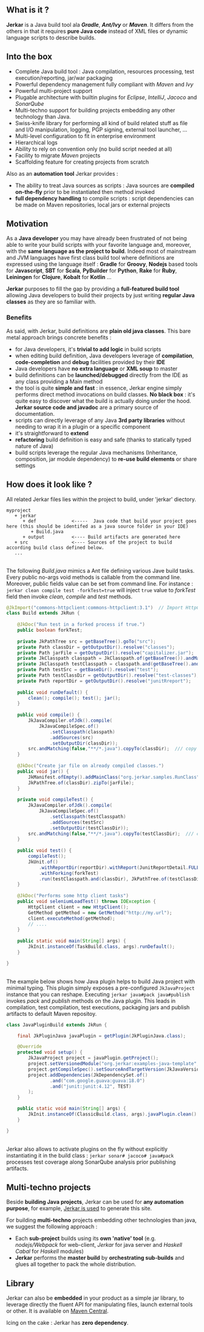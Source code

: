 ## What is it ?

**Jerkar** is a Java build tool ala ***Gradle***, ***Ant/Ivy*** or ***Maven***. It differs from the others in that it requires **pure Java code** instead of XML files or dynamic language scripts to describe builds.

## Into the box

* Complete Java build tool : Java compilation, resources processing, test execution/reporting, jar/war packaging
* Powerful dependency management fully compliant with *Maven* and *Ivy*
* Powerful multi-project support 
* Plugable architecture with builtin plugins for *Eclipse*, *IntelliJ*, *Jacoco* and *SonarQube*
* Multi-techno support for building projects embedding any other technology than Java.
* Swiss-knife library for performing all kind of build related stuff as file and I/O  manipulation, logging, PGP signing, external tool launcher, ...
* Multi-level configuration to fit in enterprise environment
* Hierarchical logs
* Ability to rely on convention only (no build script needed at all)
* Facility to migrate *Maven* projects
* Scaffolding feature for creating projects from scratch
 
Also as an **automation tool** Jerkar provides :

* The ability to treat Java sources as scripts : Java sources are **compiled on-the-fly** prior to be instantiated then method invoked
* **full dependency handling** to compile scripts : script dependencies can be made on Maven repositories, local jars or external projects

## Motivation

As a **Java developer** you may have already been frustrated of not being able to write your build scripts with your favorite language and, moreover, with the **same language as the project to build**.
Indeed most of mainstream and JVM languages have first class build tool where definitions are expressed using the language itself : **Gradle** for **Groovy**, **Nodejs** based tools for **Javascript**, **SBT** for **Scala**,  **PyBuilder** for **Python**, **Rake** for **Ruby**, **Leiningen** for **Clojure**, **Kobalt** for **Kotlin** ...
 
**Jerkar** purposes to fill the gap by providing a **full-featured build tool** allowing Java developers to build their projects by just writing **regular Java classes** as they are so familiar with. 

### Benefits

As said, with Jerkar, build definitions are **plain old java classes**. This bare metal approach brings concrete benefits :

* for Java developers, it's **trivial to add logic** in build scripts
* when editing build definition, Java developers leverage of **compilation**, **code-completion** and **debug** facilities provided by their **IDE**
* Java developers have **no extra language** or **XML soup** to master
* build definitions can be **launched/debugged** directly from the IDE as any class providing a Main method 
* the tool is quite **simple and fast** : in essence, Jerkar engine simply performs direct method invocations on build classes. **No black box** : it's quite easy to discover what the build is actually doing under the hood. **Jerkar source code and javadoc** are a primary source of documentation.
* scripts can directly leverage of any Java **3rd party libraries** without needing to wrap it in a plugin or a specific component
* it's straightforward to **extend**
* **refactoring** build definition is easy and safe (thanks to statically typed nature of Java) 
* build scripts leverage the regular Java mechanisms (Inheritance, composition, jar module dependency) to **re-use build elements** or share settings

## How does it look like ?

All related Jerkar files lies within the project to build, under 'jerkar' diectory.

```
myproject
   + jerkar             
      + def             <-----  Java code that build your project goes here (this should be identifed as a java source folder in your IDE)
         + Build.java   
      + output          <---- Build artifacts are generated here 
   + src                <---- Sources of the project to build according build class defined below.
   ...
``` 

<br/>The following *Build.java* mimics a Ant file defining various Jave build tasks. Every public no-args void methods is callable from the command line.
Moreover, public fields value can be set from command line.
For instance : `jerkar clean compile test -forkTest=true` will inject `true` value to *forkTest* field then invoke *clean*, *compile* and *test* methods. 

```java
@JkImport("commons-httpclient:commons-httpclient:3.1")  // Import HttpClient and its deps in script classpath
class Build extends JkRun {
	
    @JkDoc("Run test in a forked process if true.")
    public boolean forkTest;
    
    private JkPathTree src = getBaseTree().goTo("src");
    private Path classDir = getOutputDir().resolve("classes");
    private Path jarFile = getOutputDir().resolve("capitalizer.jar");
    private JkClasspath classpath = JkClasspath.of(getBaseTree()).andMatching("libs/compile/*.jar").getFiles());
    private JkClasspath testClasspath = classpath.and(getBaseTree().andMatching("libs/test/*.jar").getFiles());
    private Path testSrc = getBaseDir().resolve("test");
    private Path testClassDir = getOutputDir().resolve("test-classes");
    private Path reportDir = getOutputDir().resolve("junitRreport");
    
    public void runDefault() {
        clean(); compile(); test(); jar();
    }
    
    public void compile() {
        JkJavaCompiler.ofJdk().compile(
            JkJavaCompileSpec.of()
                .setClasspath(classpath)
                .addSources(src)
                .setOutputDir(classDir));
        src.andMatching(false,"**/*.java").copyTo(classDir);  /// copy resources
    }
    
    @JkDoc("Create jar file on already compiled classes.")
    public void jar() {
        JkManifest.ofEmpty().addMainClass("org.jerkar.samples.RunClass").writeToStandardLocation(classDir);
        JkPathTree.of(classDir).zipTo(jarFile);
    }
    
    private void compileTest() {
        JkJavaCompiler.ofJdk().compile(
            JkJavaCompileSpec.of()
                .setClasspath(testClasspath)
                .addSources(testSrc)
                .setOutputDir(testClassDir));
        src.andMatching(false,"**/*.java").copyTo(testClassDir);  /// copy test resources
    }
    
    public void test() {
        compileTest();
        JkUnit.of()
            .withReportDir(reportDir).withReport(JunitReportDetail.FULL)
            .withForking(forkTest)
            .run(testClasspath.and(classDir), JkPathTree.of(testClassDir));
    }
    
    @JkDoc("Performs some http client tasks")
    public void seleniumLoadTest() throws IOException {
        HttpClient client = new HttpClient();
        GetMethod getMethod = new GetMethod("http://my.url");
        client.executeMethod(getMethod);
        // ....
    }
    
    public static void main(String[] args) {
        JkInit.instanceOf(TaskBuild.class, args).runDefault();
    }

}
```

<br/>The example below shows how Java plugin helps to build Java project with minimal typing. This plugin simply exposes a pre-configured `JkJavaProject` instance that you can reshape.
Executing `jerkar java#pack java#publish` invokes *pack* and *publish* methods on the Java plugin. This leads in compilation, test compilation, test executions, packaging jars and publish artifacts to default Maven repositoy.

```java
class JavaPluginBuild extends JkRun {

    final JkPluginJava javaPlugin = getPlugin(JkPluginJava.class);

    @Override
    protected void setup() {
        JkJavaProject project = javaPlugin.getProject();
        project.setVersionedModule("org.jerkar:examples-java-template", "1.0-SNAPSHOT");
        project.getCompileSpec().setSourceAndTargetVersion(JkJavaVersion.V8);
        project.addDependencies(JkDependencySet.of()
                .and("com.google.guava:guava:18.0")
                .and("junit:junit:4.12", TEST)
        );
    }

    public static void main(String[] args) {
        JkInit.instanceOf(ClassicBuild.class, args).javaPlugin.clean().pack();
    }

}
```

<br/>Jerkar also allows to activate plugins on the fly without explicitly instantiating it in the build class : 
`jerkar sonar# jacoco# java#pack` processes test coverage along SonarQube analysis prior publishing artifacts. 


## Multi-techno projects

Beside **building Java projects**, Jerkar can be used for **any automation purpose**, for example, [Jerkar is used](https://github.com/jerkar/jerkar.github.io/blob/master/_jbake-site-sources/build/def/jerkar/github/io/SiteBuild.java) to generate this site.

For building **multi-techno** projects embedding other technologies than java, we suggest the following approach : 

* Each **sub-project** builds using its **own 'native' tool** (e.g. *nodejs/Webpack* for web-client, *Jerkar* for java server and *Haskell Cabal* for *Haskell* modules)
* **Jerkar** performs the **master build** by **orchestrating sub-builds** and glues all together to pack the whole distribution. 

## Library

Jerkar can also be **embedded** in your product as a simple jar library, to leverage directly the fluent API for manipulating files, launch external tools or other. It is available on [Maven Central](http://search.maven.org/#search%7Cgav%7C1%7Cg%3A%22org.jerkar%22%20AND%20a%3A%22core%22). 

Icing on the cake : Jerkar has **zero dependency**.


